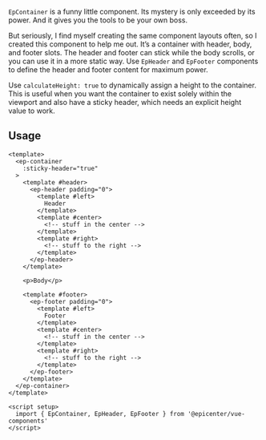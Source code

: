 `EpContainer` is a funny little component. Its mystery is only exceeded by its power. And it gives you the tools to be your own boss.

But seriously, I find myself creating the same component layouts often, so I created this component to help me out. It’s a container with header, body, and footer slots. The header and footer can stick while the body scrolls, or you can use it in a more static way. Use `EpHeader` and `EpFooter` components to define the header and footer content for maximum power.

Use `calculateHeight: true` to dynamically assign a height to the container. This is useful when you want the container to exist solely within the viewport and also have a sticky header, which needs an explicit height value to work.

## Usage
```vue
<template>
  <ep-container
    :sticky-header="true"
  >
    <template #header>
      <ep-header padding="0">
        <template #left>
          Header
        </template>
        <template #center>
          <!-- stuff in the center -->
        </template>
        <template #right>
          <!-- stuff to the right -->
        </template>
      </ep-header>
    </template>
    
    <p>Body</p>
    
    <template #footer>
      <ep-footer padding="0">
        <template #left>
          Footer
        </template>
        <template #center>
          <!-- stuff in the center -->
        </template>
        <template #right>
          <!-- stuff to the right -->
        </template>
      </ep-footer>
    </template>
  </ep-container>
</template>

<script setup>
  import { EpContainer, EpHeader, EpFooter } from '@epicenter/vue-components'
</script>
```